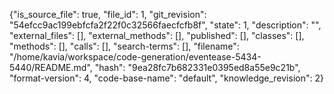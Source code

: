 {"is_source_file": true, "file_id": 1, "git_revision": "54efcc9ac199ebfcfa2f22f0c32566faecfcfb8f", "state": 1, "description": "", "external_files": [], "external_methods": [], "published": [], "classes": [], "methods": [], "calls": [], "search-terms": [], "filename": "/home/kavia/workspace/code-generation/eventease-5434-5440/README.md", "hash": "9ea28fc7b682331e0395ed8a55e9c21b", "format-version": 4, "code-base-name": "default", "knowledge_revision": 2}
